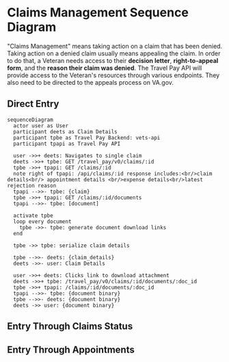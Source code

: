 # Claims Management Sequence Diagram

"Claims Management" means taking action on a claim that has been denied. Taking action on a denied claim usually means appealing the claim. In order to do that, a Veteran needs access to their **decision letter**, **right-to-appeal form**, and the **reason their claim was denied**. The Travel Pay API will provide access to the Veteran's resources through various endpoints. They also need to be directed to the appeals process on VA.gov.

## Direct Entry
```mermaid
sequenceDiagram
  actor user as User
  participant deets as Claim Details
  participant tpbe as Travel Pay Backend: vets-api
  participant tpapi as Travel Pay API

  user ->>+ deets: Navigates to single claim
  deets ->>+ tpbe: GET /travel_pay/v0/claims/:id
  tpbe ->>+ tpapi: GET /claims/:id
  note right of tpapi: /api/claims/:id response includes:<br/>claim details<br/> appointment details <br/>expense details<br/>latest rejection reason 
  tpapi -->>- tpbe: {claim}
  tpbe ->>+ tpapi: GET /claims/:id/documents
  tpapi -->>- tpbe: [document]

  activate tpbe
  loop every document
    tpbe ->>- tpbe: generate document download links
  end

  tpbe ->> tpbe: serialize claim details

  tpbe -->>- deets: {claim_details}
  deets ->>- user: Claim Details

  user ->>+ deets: Clicks link to download attachment
  deets ->>+ tpbe: /travel_pay/v0/claims/:id/documents/:doc_id
  tpbe ->>+ tpapi: /claims/:id/documents/:doc_id
  tpapi -->>- tpbe: {document binary}
  tpbe -->>- deets: {document binary}
  deets ->> user: {document binary}
```

## Entry Through Claims Status
## Entry Through Appointments

